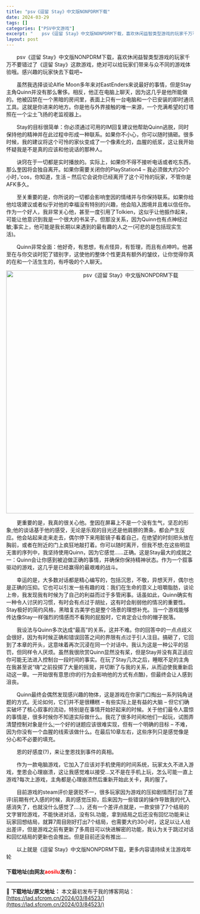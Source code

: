 ```yaml
---
title: "psv《逗留 Stay》中文版NONPDRM下载"
date: 2024-03-29
tags: []
categories: ["PSV中文游戏"]
excerpt: "　　psv《逗留 Stay》中文版NONPDRM下载，喜欢休闲益智类型游戏的玩家千万不要错过了《逗留 Stay》这款游戏，绝对可以给玩家们带来与众不同的游戏体验哦。感兴趣的玩家快去下载吧~ 　　虽然我选择谈论Alfie Moon多年来对EastEnders来说最好的事情，但是Stay主角Quinn并&hellip;"
layout: post
---
```


 <p>　　psv《逗留 Stay》中文版NONPDRM下载，喜欢休闲益智类型游戏的玩家千万不要错过了《逗留 Stay》这款游戏，绝对可以给玩家们带来与众不同的游戏体验哦。感兴趣的玩家快去下载吧~</p> <p>　　虽然我选择谈论Alfie Moon多年来对EastEnders来说最好的事情，但是Stay主角Quinn并没有那么奢侈。相反，他正在电脑上聊天，因为这几乎是他所能做的。他被囚禁在一个黑暗的房间里，表面上只有一台电脑和一个已安装的即时通讯工具。这就是你进来的地方。你是他与外界接触的唯一来源，一个充满希望的灯塔照在一个尘土飞扬的老监视器上。</p> <p>　　Stay的目标很简单：你必须通过可用的IM回复建议他帮助Quinn逃脱，同时保持他的精神并在此过程中形成一种联系。如果你不小心，你可以随时搞砸。很多时候，我的建议将这个可怜的家伙变成了一个像素化的，血腥的纸浆，这让我开始怀疑我是不是真的应该和他说话的那种人。</p> <p>　　诀窍在于一切都是实时播放的。实际上，如果你不得不接听电话或者吃东西，那么奎因将会独自离开。如果你需要关闭你的PlayStation4 &ndash; 我必须做大约20个小时，&rsquo;cos，你知道，生活 &ndash; 然后它会说你已经离开了这个可怜的玩家，不管你是AFK多久。</p> <p>　　至关重要的是，你所说的一切都会影响奎因的情绪并与你保持联系。如果你给他垃圾建议或者似乎对他的幸福没有特别的兴趣，他会陷入困境并且难以信任你。作为一个好人，我非常关心他，甚至一度引用了Tolkien，这似乎让他振作起来，可能让他意识到我是一个很大的书呆子。但那没关系，因为Quinn也有点神经过敏;事实上，他可能是我长期以来遇到的最有趣的人之一(可悲的是包括现实生活)。</p> <p>　　Quinn非常全面：他好奇，有思想，有点怪异，有哲理，而且有点呻吟。他甚至在与你交谈时犯了错别字，这使他的整体个性更具有额外的皱纹，让你觉得你真的在和一个活生生的，有呼吸的个人聊天。</p> <p align="center"><img align="" border="0" src="https://lad.sfcrom.cn/wp-content/uploads/2024/03/20240329_6606718a11aaf.jpg" width="653" alt="psv《逗留 Stay》中文版NONPDRM下载" /></p> <p>　　更重要的是，我真的很关心他。奎因在屏幕上不是一个没有生气，坚忍的形象;他的谈话基于他的感受，无论是乐观的目光还是他肩膀的萧条，都会产生反应。他会站起来走来走去，偶尔停下来用脏镜子看着自己，在绝望的时刻把头放在胸前，或者在附近的门上疯狂地敲打着。你可以随时离开，但我不想;在这些明显无害的序列中，我坚持使用Quinn，因为它感觉&hellip;&hellip;正确。这是Stay最大的成就之一：Quinn会让你感到被迫做正确的事情，并确保你保持精神状态。作为一个叙事驱动的游戏，这几乎是已经赢得的最艰难的战斗。</p> <p>　　幸运的是，大多数对话都是精心编写的，包括沉思，不敬，异想天开，偶尔也是正确的压抑。它也可以引发一些有趣的戏：我们在生命的意义上咀嚼脂肪，谈论上帝，我发现我有时候为了自己的利益而过于多管闲事。话虽如此，Quinn确实有一种令人讨厌的习惯，有时会有点过于胡扯，这有时会削弱他的情况的重要性。Stay极好的简约风格，黑暗复古美学也是整个场景的理想补充。当一个游戏能够传达像Stay一样强烈的情感而不看狗的屁股时，它肯定会让你的帽子脱落。</p> <p>　　我设法与Quinn多次达成&ldquo;最高&rdquo;的关系，这并不难。你的回答中的一点点歧义会很好，因为有时候正确和错误回答之间的界限有点​​过于引人注目。搞砸了，它回到了本章的开头，这意味着再次沉浸在同一个对话中。我认为这是一种公平的惩罚，但同样令人厌烦。虽然我很欣赏Quinn显然没有桨，但是Stay并没有真正适应你可能无法进入控制台一段时间的事实。在玩了Stay几次之后，睡眠不足的主角在我甚至说&ldquo;嗨&rdquo;之前投掷了大量的摇晃，并切断了与我的关系，从而迫使我重新启动这一章。一开始很有意思(你的行为会影响他的方式有点酷)，但最终会让人感到沮丧。</p> <p>　　Quinn最终会偶然发现感兴趣的物体，这是游戏在你家门口掏出一系列钝角谜题的方式。无论如何，它们并不是很糟糕 &ndash; 有些实际上是有益的大脑 &ndash; 但它们确实破坏了核心叙事的流动，特别是在事情开始好起来的时候。关于他们最令人震惊的事情是，很多时候你不知道实际做什么。我花了很多时间和他们一起玩，试图弄清楚控制对象是什么;一个好的谜题应该很难实现，但有一个明确的目标 &ndash; 不难，因为你没有一个血腥的线索该做什么。在最后10章左右，这些序列只是感觉像是分心和不必要的填充。</p> <p>　　恩的好感度(?)，来让奎恩找到事件的真相。</p> <p>　　作为一款电脑游戏，它加入了应该对手机使用的时间系统，玩家太久不进入游戏，奎恩会心理崩溃，这让我感觉难以接受...又不是在手机上玩，怎么可能一直上游戏?每次上游戏，主角都是心理崩溃然后重新开始此关卡，真的服了。</p> <p>　　目前游戏的steam评价是褒贬不一，很多玩家因为游戏的压抑剧情而打出了差评(前期有代入感的时候，真的感觉压抑，后来因为一些错误的操作导致我的代入感消失了，也就没什么感觉了....)，还有一个差评点就是，一款安排了7个结局的文字冒险游戏，不能快进对话，没有SL功能，拿到结局之后还没有回忆功能来让玩家回想结局，就算7周目刚好打出7个结局，也需要大约30小时，这足以让人给出差评，但是游戏之前有更新了多周目可以快进解密的功能，我认为关于跳过对话和回忆结局的更新也会推出。但是目前还没有推出....</p> <p>　　以上就是《逗留 Stay》中文版NONPDRM下载，更多内容请持续关注游戏年轮</p> <p><h4>下载地址(由网友<font color="red">aosilu</font>发布)：</h4></p> 

---
📖 **下载地址/原文地址：** 本文最初发布于我的博客网站：[https://lad.sfcrom.cn/2024/03/84523/](https://lad.sfcrom.cn/2024/03/84523/)
